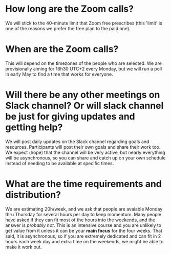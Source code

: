 # How long are the Zoom calls?
We will stick to the 40-minute limit that Zoom free prescribes (this 'limit' is one of the reasons we prefer the free plan to the paid one).

# When are the Zoom calls?
This will depend on the timezones of the people who are selected. We are provisionally aiming for 16h30 UTC+2 every Monday, but we will run a poll in early May 
to find a time that works for everyone.

# Will there be any other meetings on Slack channel?  Or will slack channel be just for giving updates and getting help?
We will post daily updates on the Slack channel regarding goals and resources. Participants will post their own goals and share their work too. We expect (hope) that 
the channel will be very active, but nearly everything will be asynchronous, so you can share and catch up on your own schedule instead of needing to be available at 
specific times.

# What are the time requirements and distribution?
We are estimating 20h/week, and we ask that people are avaiable Monday thru Thursday for several hours per day to keep momentum. Many people have asked if they can 
fit most of the hours into the weekends, and the answer is *probably not*. This is an intensive course and you are unlikely to get value from it unless it can be your 
**main focus** for the four weeks. That said, it is asynchronous, so if you are extremely dedicated and can fit in 2 hours each week day and extra time on the 
weekends, we might be able to make it work out.


